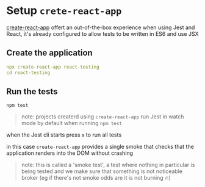 # Setup `crete-react-app`

[create-react-app](https://create-react-app.dev/docs/getting-started) offert an out-of-the-box experience when using Jest and React, it's already configured to allow tests to be written in ES6 and use JSX

## Create the application

```yaml
npx create-react-app react-testing
cd react-testing
```

## Run the tests

`npm test`

> note: projects createrd using `create-react-app` run Jest in watch mode by default when running `npm test`

when the Jest cli starts press `a` to run all tests

in this case `create-react-app` provides a single smoke that checks that the application renders into the DOM without crashing

> note: this is called a 'smoke test', a test where nothing in particular is being tested and we make sure that something is not noticeable broker (eg if there's not smoke odds are it is not burning 🔥)
